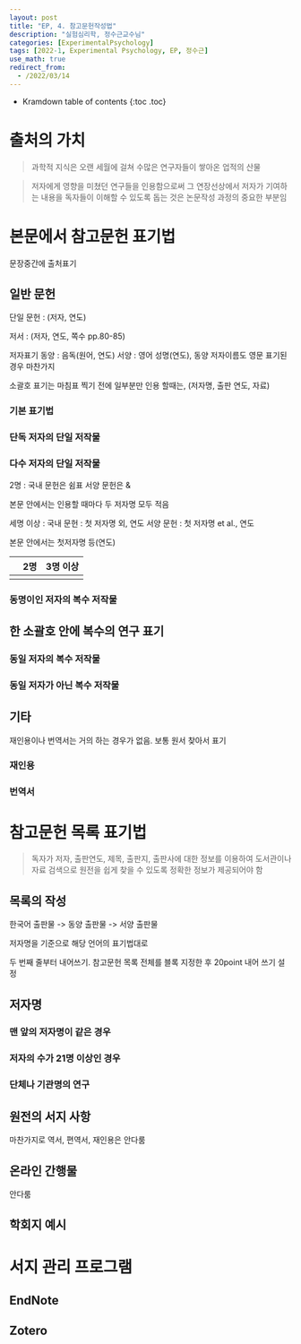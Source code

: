 ```yaml
---
layout: post
title: "EP, 4. 참고문헌작성법"
description: "실험심리학, 정수근교수님"
categories: [ExperimentalPsychology]
tags: [2022-1, Experimental Psychology, EP, 정수근]
use_math: true
redirect_from:
  - /2022/03/14
---
```


* Kramdown table of contents
{:toc .toc}

# 출처의 가치

> 과학적 지식은 오랜 세월에 걸쳐 수많은 연구자들이 쌓아온 업적의 산물

> 저자에게 영향을 미쳤던 연구들을 인용함으로써 그 연장선상에서
저자가 기여하는 내용을 독자들이 이해할 수 있도록 돕는 것은 논문작성
과정의 중요한 부분임

# 본문에서 참고문헌 표기법

문장중간에 출처표기 

## 일반 문헌

단일 문헌 : (저자, 연도)

저서 : (저자, 연도, 쪽수 pp.80-85)

저자표기
동양 : 음독(원어, 연도)
서양 : 영어 성명(연도), 동양 저자이름도 영문 표기된 경우 마찬가지

소괄호 표기는 마침표 찍기 전에
일부분만 인용 할때는, (저자명, 출판 연도, 자료)

### 기본 표기법

### 단독 저자의 단일 저작물

### 다수 저자의 단일 저작물

2명 : 
국내 문헌은 쉼표
서양 문헌은 &

본문 안에서는 인용할 때마다 두 저자명 모두 적음

세명 이상 :
국내 문헌 : 첫 저자명 외, 연도
서양 문헌 : 첫 저자명 et al., 연도

본문 안에서는 첫저자명 등(연도)

|| 2명 | 3명 이상 |
|:---|:----|:----------|
| | | | 

### 동명이인 저자의 복수 저작물

## 한 소괄호 안에 복수의 연구 표기

### 동일 저자의 복수 저작물

### 동일 저자가 아닌 복수 저작물

## 기타

재인용이나 번역서는 거의 하는 경우가 없음. 보통 원서 찾아서 표기

### 재인용

### 번역서



# 참고문헌 목록 표기법

> 독자가 저자, 출판연도, 제목, 출판지, 출판사에 대한 정보를 이용하여 도서관이나 자료 검색으로 원전을 쉽게 찾을 수 있도록 정확한 정보가 제공되어야 함

## 목록의 작성

한국어 출판물 -> 동양 출판물 -> 서양 출판물

저자명을 기준으로 해당 언어의 표기법대로

두 번째 줄부터 내어쓰기.
 참고문헌 목록 전체를 블록 지정한 후 20point 내어 쓰기 설정

## 저자명

### 맨 앞의 저자명이 같은 경우

### 저자의 수가 21명 이상인 경우

### 단체나 기관명의 연구

## 원전의 서지 사항

마찬가지로 역서, 편역서, 재인용은 안다룸

## 온라인 간행물

안다룸

## 학회지 예시


# 서지 관리 프로그램

## EndNote
## Zotero


